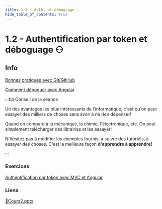 ```yaml
---
title: 1.2 - Auth. et déboguage ⚇
hide_table_of_contents: true
---
```


# 1.2 - Authentification par token et déboguage ⚇

## Info

[Bonnes pratiques avec Git/GitHub](/info/BonnesPratiquesGit)

[Comment déboguer avec Angular](/info/DebogageAngular)

:::tip Conseil de la séance

Un des avantages les plus intéressants de l'informatique, c'est qu'on peut essayer des milliers de choses sans avoir à ne rien dépenser!

Quand on compare à la mécanique, la chimie, l'électronique, etc. On peut simplement télécharger des librairies et les essayer!

N'hésitez pas à modifier les exemples fournis, à suivre des tutoriels, à essayer des choses. C'est la meilleure façon **d'apprendre à apprendre!**

:::

### Exercices

[Authentification par token avec MVC et Angular](/exercices/AuthentificationParToken)

### Liens

[🔗Cours2.pptx](https://cegepedouardmontpetit.sharepoint.com/:p:/s/CMT420InformatiqueComitesCours-5W5/EZbaWe8Msr5Fl1tiB3W-GTMBV8rUYmIXOhWPXoC0L3VHmw?e=DYQngn)

